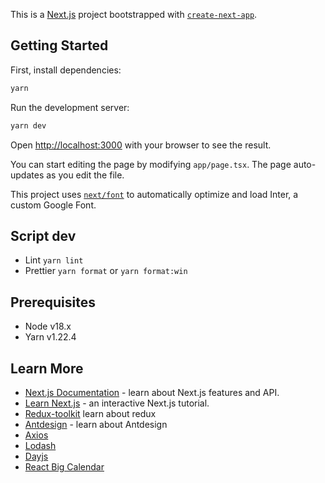 This is a [Next.js](https://nextjs.org/) project bootstrapped with [`create-next-app`](https://github.com/vercel/next.js/tree/canary/packages/create-next-app).

## Getting Started

First, install dependencies:

```bash
yarn
```

Run the development server:

```bash
yarn dev
```

Open [http://localhost:3000](http://localhost:3000) with your browser to see the result.

You can start editing the page by modifying `app/page.tsx`. The page auto-updates as you edit the file.

This project uses [`next/font`](https://nextjs.org/docs/basic-features/font-optimization) to automatically optimize and load Inter, a custom Google Font.


## Script dev

-   Lint `yarn lint`
-   Prettier `yarn format` or `yarn format:win`

## Prerequisites

-   Node v18.x
-   Yarn v1.22.4

## Learn More

- [Next.js Documentation](https://nextjs.org/docs) - learn about Next.js features and API.
- [Learn Next.js](https://nextjs.org/learn) - an interactive Next.js tutorial.
- [Redux-toolkit](https://redux-toolkit.js.org/) learn about redux
- [Antdesign](https://ant.design/) - learn about Antdesign
- [Axios](https://axios-http.com/fr/docs/intro)
- [Lodash](https://lodash.com/docs/4.17.15)
- [Dayjs](https://day.js.org/)
- [React Big Calendar](https://github.com/jquense/react-big-calendar)
